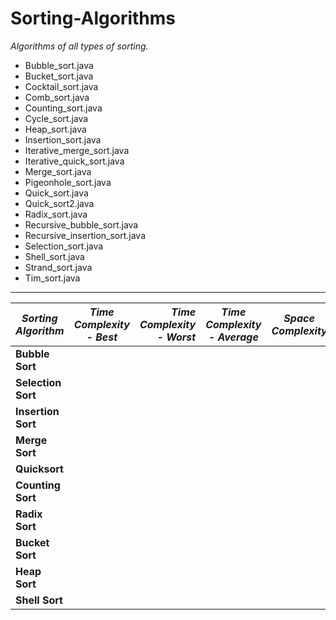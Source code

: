 # Sorting-Algorithms

*Algorithms of all types of sorting.*

* Bubble_sort.java
* Bucket_sort.java
* Cocktail_sort.java
* Comb_sort.java
* Counting_sort.java
* Cycle_sort.java
* Heap_sort.java
* Insertion_sort.java
* Iterative_merge_sort.java
* Iterative_quick_sort.java
* Merge_sort.java
* Pigeonhole_sort.java
* Quick_sort.java
* Quick_sort2.java
* Radix_sort.java
* Recursive_bubble_sort.java
* Recursive_insertion_sort.java
* Selection_sort.java
* Shell_sort.java
* Strand_sort.java
* Tim_sort.java

---

| *Sorting Algorithm* |*Time Complexity - Best* |*Time Complexity - Worst* |*Time Complexity - Average* |*Space Complexity* |
| -------------       |:-------------:        | -----:                 | -------------            |:-------------:  |
| **Bubble Sort**     |        |                 |       | | |
| **Selection Sort**  |        |                 |       | | |
| **Insertion Sort**  |        |                 |       | | |
| **Merge Sort**      |        |                 |       | | |
| **Quicksort**       |        |                 |       | | |
| **Counting Sort**   |        |                 |       | | |
| **Radix Sort**      |        |                 |       | | |
| **Bucket Sort**     |        |                 |       | | |
| **Heap Sort**       |        |                 |       | | |
| **Shell Sort**      |        |                 |       | | |
